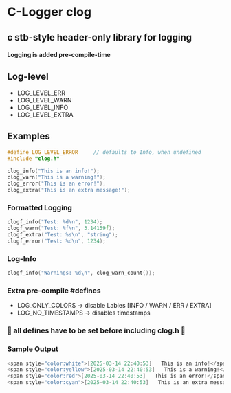 # C-Logger clog
## c stb-style header-only library for logging
#### Logging is added pre-compile-time

## Log-level
- LOG_LEVEL_ERR
- LOG_LEVEL_WARN
- LOG_LEVEL_INFO
- LOG_LEVEL_EXTRA

## Examples
```c
#define LOG_LEVEL_ERROR     // defaults to Info, when undefined
#include "clog.h"

clog_info("This is an info!");
clog_warn("This is a warning!");
clog_error("This is an error!");
clog_extra("This is an extra message!");
```

### Formatted Logging
```c
clogf_info("Test: %d\n", 1234);
clogf_warn("Test: %f\n", 3.14159f);
clogf_extra("Test: %s\n", "string");
clogf_error("Test: %d\n", 1234);
```

### Log-Info
```c
clogf_info("Warnings: %d\n", clog_warn_count());
```

### Extra pre-compile #defines
- LOG_ONLY_COLORS       -> disable Lables [INFO / WARN / ERR / EXTRA]
- LOG_NO_TIMESTAMPS     -> disables timestamps

### 🔴 all defines have to be set before including clog.h 🔴

### Sample Output
```c
<span style="color:white">[2025-03-14 22:40:53]   This is an info!</span>.
<span style="color:yellow">[2025-03-14 22:40:53]   This is a warning!</span>.
<span style="color:red">[2025-03-14 22:40:53]   This is an error!</span>.
<span style="color:cyan">[2025-03-14 22:40:53]   This is an extra message!</span>.
```

